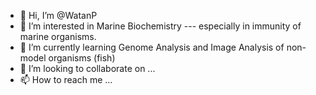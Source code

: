 - 👋 Hi, I’m @WatanP
- 👀 I’m interested in Marine Biochemistry --- especially in immunity of marine organisms.
- 🌱 I’m currently learning Genome Analysis and Image Analysis of non-model organisms (fish)
- 💞️ I’m looking to collaborate on ...
- 📫 How to reach me ...

<!---
WatanP/WatanP is a ✨ special ✨ repository because its `README.md` (this file) appears on your GitHub profile.
You can click the Preview link to take a look at your changes.
--->
